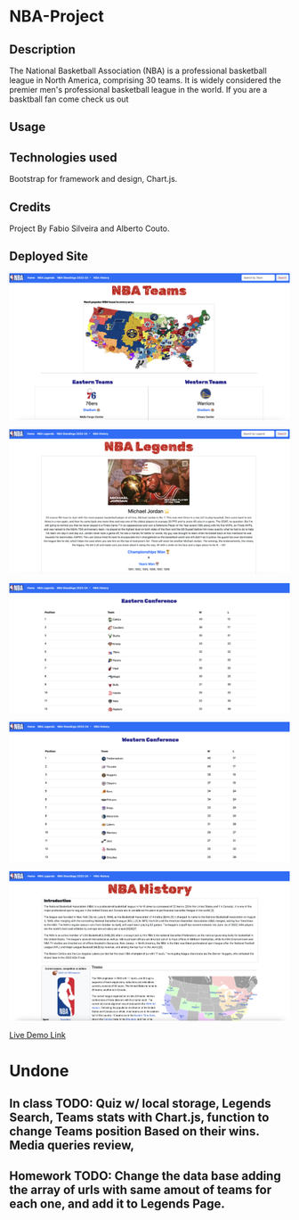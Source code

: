 # NBA-Project

## Description

The National Basketball Association (NBA) is a professional basketball league in North America, comprising 30 teams. It is widely considered the premier men's professional basketball league in the world. If you are a basktball fan come check us out

## Usage


## Technologies used

Bootstrap for framework and design, Chart.js.

## Credits

Project By Fabio Silveira and Alberto Couto.

## Deployed Site

![Screenshot of Deployed Website](/assets/images/deployed1.png)

![Screenshot of Deployed Website](/assets/images/deployed2.png)

![Screenshot of Deployed Website](/assets/images/deployed3.png)

![Screenshot of Deployed Website](/assets/images/deployed4.png)

![Screenshot of Deployed Website](/assets/images/deployed5.png)

[Live Demo Link](https://nba-project-2024.netlify.app/)

# Undone

## In class TODO:  Quiz w/ local storage, Legends Search, Teams stats with Chart.js, function to change Teams position Based on their wins. Media queries review,

## Homework TODO: Change the data base adding the array of urls with same amout of teams for each one, and add it to Legends Page.
